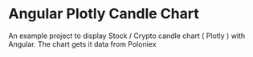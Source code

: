 # Angular Plotly Candle Chart

An example project to display Stock / Crypto candle chart ( Plotly ) with Angular. The chart gets it data from Poloniex
